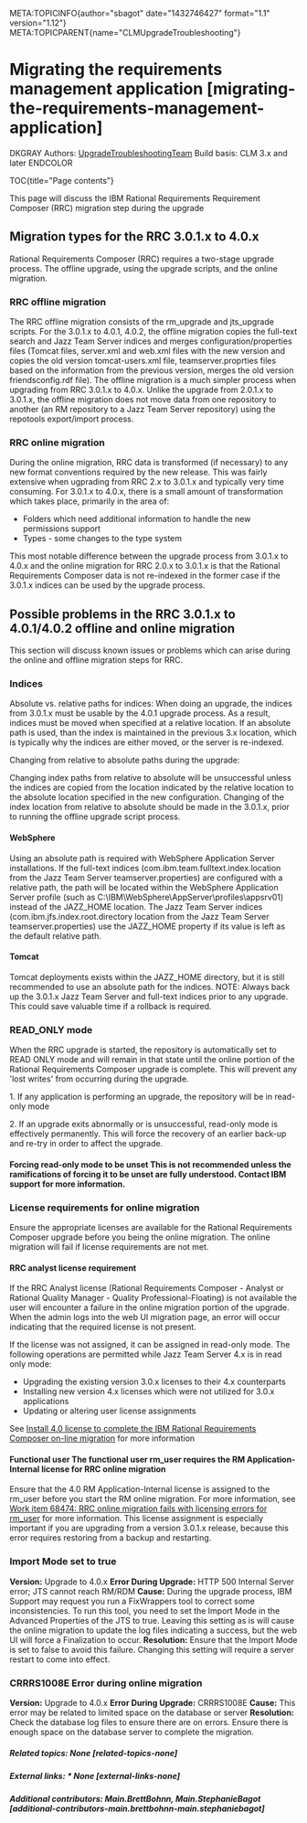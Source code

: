 META:TOPICINFO{author="sbagot" date="1432746427" format="1.1"
version="1.12"} META:TOPICPARENT{name="CLMUpgradeTroubleshooting"}

# Migrating the requirements management application [migrating-the-requirements-management-application]

DKGRAY Authors: [UpgradeTroubleshootingTeam](UpgradeTroubleshootingTeam)
Build basis: CLM 3.x and later ENDCOLOR

TOC{title="Page contents"}

This page will discuss the IBM Rational Requirements Requirement
Composer (RRC) migration step during the upgrade

## Migration types for the RRC 3.0.1.x to 4.0.x

Rational Requirements Composer (RRC) requires a two-stage upgrade
process. The offline upgrade, using the upgrade scripts, and the online
migration.

### RRC offline migration

The RRC offline migration consists of the rm_upgrade and jts_upgrade
scripts. For the 3.0.1.x to 4.0.1, 4.0.2, the offline migration copies
the full-text search and Jazz Team Server indices and merges
configuration/properties files (Tomcat files, server.xml and web.xml
files with the new version and copies the old version tomcat-users.xml
file, teamserver.proprties files based on the information from the
previous version, merges the old version friendsconfig.rdf file). The
offline migration is a much simpler process when upgrading from RRC
3.0.1.x to 4.0.x. Unlike the upgrade from 2.0.1.x to 3.0.1.x, the
offline migration does not move data from one repository to another (an
RM repository to a Jazz Team Server repository) using the repotools
export/import process.

### RRC online migration

During the online migration, RRC data is transformed (if necessary) to
any new format conventions required by the new release. This was fairly
extensive when ugprading from RRC 2.x to 3.0.1.x and typically very time
consuming. For 3.0.1.x to 4.0.x, there is a small amount of
transformation which takes place, primarily in the area of:

-   Folders which need additional information to handle the new
    permissions support
-   Types - some changes to the type system

This most notable difference between the upgrade process from 3.0.1.x to
4.0.x and the online migration for RRC 2.0.x to 3.0.1.x is that the
Rational Requirements Composer data is not re-indexed in the former case
if the 3.0.1.x indices can be used by the upgrade process.

## Possible problems in the RRC 3.0.1.x to 4.0.1/4.0.2 offline and online migration

This section will discuss known issues or problems which can arise
during the online and offline migration steps for RRC.

### Indices

Absolute vs. relative paths for indices: When doing an upgrade, the
indices from 3.0.1.x must be usable by the 4.0.1 upgrade process. As a
result, indices must be moved when specified at a relative location. If
an absolute path is used, than the index is maintained in the previous
3.x location, which is typically why the indices are either moved, or
the server is re-indexed.

Changing from relative to absolute paths during the upgrade:

Changing index paths from relative to absolute will be unsuccessful
unless the indices are copied from the location indicated by the
relative location to the absolute location specified in the new
configuration. Changing of the index location from relative to absolute
should be made in the 3.0.1.x, prior to running the offline upgrade
script process.

#### WebSphere

Using an absolute path is required with WebSphere Application Server
installations. If the full-text indices
(com.ibm.team.fulltext.index.location from the Jazz Team Server
teamserver.properties) are configured with a relative path, the path
will be located within the WebSphere Application Server profile (such as
C:\IBM\WebSphere\AppServer\profiles\appsrv01) instead of the JAZZ_HOME
location. The Jazz Team Server indices (com.ibm.jfs.index.root.directory
location from the Jazz Team Server teamserver.properties) use the
JAZZ_HOME property if its value is left as the default relative path.

#### Tomcat

Tomcat deployments exists within the JAZZ_HOME directory, but it is
still recommended to use an absolute path for the indices. NOTE: Always
back up the 3.0.1.x Jazz Team Server and full-text indices prior to any
upgrade. This could save valuable time if a rollback is required.

### READ_ONLY mode

When the RRC upgrade is started, the repository is automatically set to
READ ONLY mode and will remain in that state until the online portion of
the Rational Requirements Composer upgrade is complete. This will
prevent any 'lost writes' from occurring during the upgrade.

1\. If any application is performing an upgrade, the repository will be
in read-only mode

2\. If an upgrade exits abnormally or is unsuccessful, read-only mode is
effectively permanently. This will force the recovery of an earlier
back-up and re-try in order to affect the upgrade.

#### Forcing read-only mode to be unset This is not recommended unless the ramifications of forcing it to be unset are fully understood. Contact IBM support for more information.

### License requirements for online migration

Ensure the appropriate licenses are available for the Rational
Requirements Composer upgrade before you being the online migration. The
online migration will fail if license requirements are not met.

#### RRC analyst license requirement

If the RRC Analyst license (Rational Requirements Composer - Analyst or
Rational Quality Manager - Quality Professional-Floating) is not
available the user will encounter a failure in the online migration
portion of the upgrade. When the admin logs into the web UI migration
page, an error will occur indicating that the required license is not
present.

If the license was not assigned, it can be assigned in read-only mode.
The following operations are permitted while Jazz Team Server 4.x is in
read only mode:

-   Upgrading the existing version 3.0.x licenses to their 4.x
    counterparts
-   Installing new version 4.x licenses which were not utilized for
    3.0.x applications
-   Updating or altering user license assignments

See [Install 4.0 license to complete the IBM Rational Requirements
Composer on-line migration](https://jazz.net/library/article/958/) for
more information

#### Functional user The functional user rm_user requires the RM Application-Internal license for RRC online migration

Ensure that the 4.0 RM Application-Internal license is assigned to the
rm_user before you start the RM online migration. For more information,
see [Work item 68474: RRC online migration fails with licensing errors
for
rm_user](https://jazz.net/jazz03/web/projects/Requirements20Management#action=com.ibm.team.workitem.viewWorkItem&id=68474)
for more information. This license assignment is especially important if
you are upgrading from a version 3.0.1.x release, because this error
requires restoring from a backup and restarting.

### Import Mode set to true

**Version:** Upgrade to 4.0.x **Error During Upgrade:** HTTP 500
Internal Server error; JTS cannot reach RM/RDM **Cause:** During the
upgrade process, IBM Support may request you run a FixWrappers tool to
correct some inconsistencies. To run this tool, you need to set the
Import Mode in the Advanced Properties of the JTS to true. Leaving this
setting as is will cause the online migration to update the log files
indicating a success, but the web UI will force a Finalization to occur.
**Resolution:** Ensure that the Import Mode is set to false to avoid
this failure. Changing this setting will require a server restart to
come into effect.

### CRRRS1008E Error during online migration

**Version:** Upgrade to 4.0.x **Error During Upgrade:** CRRRS1008E
**Cause:** This error may be related to limited space on the database or
server **Resolution:** Check the database log files to ensure there are
on errors. Ensure there is enough space on the database server to
complete the migration.

##### Related topics: None [related-topics-none]

##### External links: \* None [external-links-none]

##### Additional contributors: Main.BrettBohnn, Main.StephanieBagot [additional-contributors-main.brettbohnn-main.stephaniebagot]
